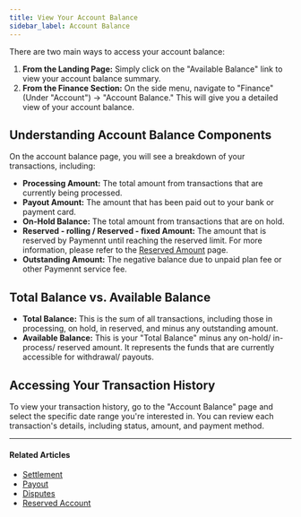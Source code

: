 ```yaml
---
title: View Your Account Balance
sidebar_label: Account Balance
---
```


There are two main ways to access your account balance:

1. **From the Landing Page:** Simply click on the "Available Balance" link to view your account balance summary.
2. **From the Finance Section:** On the side menu, navigate to "Finance" (Under "Account") -> "Account Balance." This will give you a detailed view of your account balance.

## Understanding Account Balance Components

On the account balance page, you will see a breakdown of your transactions, including:

* **Processing Amount:** The total amount from transactions that are currently being processed.
* **Payout Amount:** The amount that has been paid out to your bank or payment card.
* **On-Hold Balance:** The total amount from transactions that are on hold.
* **Reserved - rolling / Reserved - fixed Amount:** The amount that is reserved by Paymennt until reaching the reserved limit. For more information, please refer to the <ins>[Reserved Amount](/community/1-account/5-reserved-account.md)</ins> page.
* **Outstanding Amount:** The negative balance due to unpaid plan fee or other Paymennt service fee.

## Total Balance vs. Available Balance

* **Total Balance:** This is the sum of all transactions, including those in processing, on hold, in reserved, and minus any outstanding amount.
* **Available Balance:** This is your "Total Balance" minus any on-hold/ in-process/ reserved amount. It represents the funds that are currently accessible for withdrawal/ payouts.

## Accessing Your Transaction History

To view your transaction history, go to the "Account Balance" page and select the specific date range you're interested in. You can review each transaction's details, including status, amount, and payment method.

***

#### Related Articles

* [<ins>Settlement</ins>](4-settlement.md)
* [<ins>Payout</ins>](3-payouts.md)
* [<ins>Disputes</ins>](5-dispute-chargeback.md)
* [<ins>Reserved Account</ins>](/community/1-account/5-reserved-account.md)
